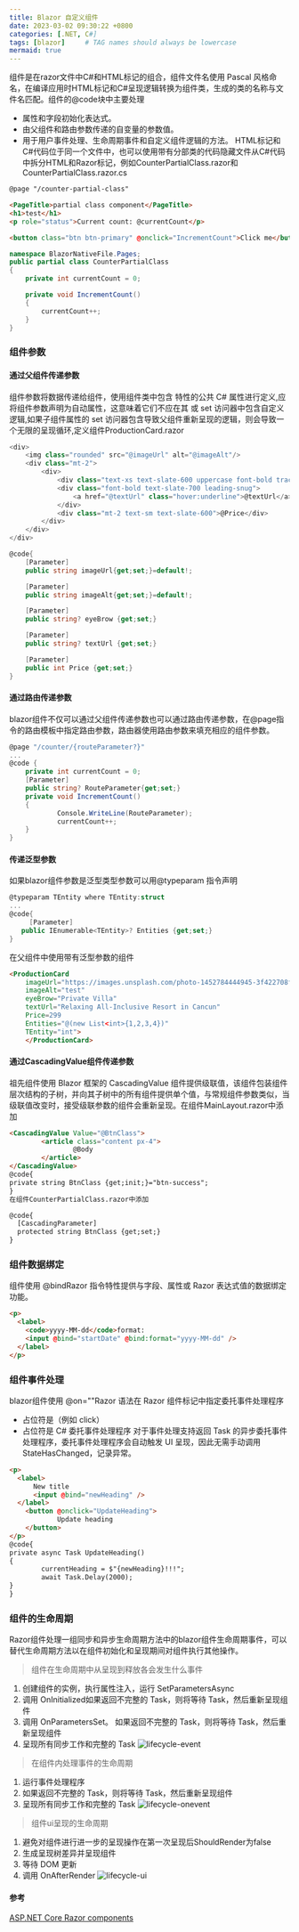 ```yaml
---
title: Blazor 自定义组件
date: 2023-03-02 09:30:22 +0800
categories: [.NET, C#]
tags: [blazor]     # TAG names should always be lowercase
mermaid: true
---
```

组件是在razor文件中C#和HTML标记的组合，组件文件名使用 Pascal 风格命名，在编译应用时HTML标记和C#呈现逻辑转换为组件类，生成的类的名称与文件名匹配。组件的@code块中主要处理
- 属性和字段初始化表达式。
- 由父组件和路由参数传递的自变量的参数值。
- 用于用户事件处理、生命周期事件和自定义组件逻辑的方法。
HTML标记和C#代码位于同一个文件中，也可以使用带有分部类的代码隐藏文件从C#代码中拆分HTML和Razor标记，例如CounterPartialClass.razor和CounterPartialClass.razor.cs
```html
@page "/counter-partial-class"

<PageTitle>partial class component</PageTitle>
<h1>test</h1>
<p role="status">Current count: @currentCount</p>

<button class="btn btn-primary" @onclick="IncrementCount">Click me</button>
```
```C#
namespace BlazorNativeFile.Pages;
public partial class CounterPartialClass
{
    private int currentCount = 0;

    private void IncrementCount()
    {
        currentCount++;
    }
}
```
### 组件参数
#### 通过父组件传递参数
组件参数将数据传递给组件，使用组件类中包含 特性的公共 C# 属性进行定义,应将组件参数声明为自动属性，这意味着它们不应在其 或 set 访问器中包含自定义逻辑,如果子组件属性的 set 访问器包含导致父组件重新呈现的逻辑，则会导致一个无限的呈现循环,定义组件ProductionCard.razor
```C#
<div>
    <img class="rounded" src="@imageUrl" alt="@imageAlt"/>
    <div class="mt-2">
        <div>
            <div class="text-xs text-slate-600 uppercase font-bold tracking-wider">@eyeBrow</div>
            <div class="font-bold text-slate-700 leading-snug">
                <a href="@textUrl" class="hover:underline">@textUrl</a>
            </div>
            <div class="mt-2 text-sm text-slate-600">@Price</div>
        </div>
    </div>
</div>

@code{
    [Parameter]
    public string imageUrl{get;set;}=default!;

    [Parameter]
    public string imageAlt{get;set;}=default!;

    [Parameter]
    public string? eyeBrow {get;set;}

    [Parameter]
    public string? textUrl {get;set;}

    [Parameter]
    public int Price {get;set;}
}
```
#### 通过路由传递参数
blazor组件不仅可以通过父组件传递参数也可以通过路由传递参数，在@page指令的路由模板中指定路由参数，路由器使用路由参数来填充相应的组件参数。
```c#
@page "/counter/{routeParameter?}"
...
@code {
	private int currentCount = 0;
	[Parameter]
	public string? RouteParameter{get;set;}
	private void IncrementCount()
	{
			Console.WriteLine(RouteParameter);
			currentCount++;
	}
}
```
#### 传递泛型参数
如果blazor组件参数是泛型类型参数可以用@typeparam 指令声明
```C#
@typeparam TEntity where TEntity:struct
...
@code{
	 [Parameter]
   public IEnumerable<TEntity>? Entities {get;set;}
}
```
在父组件中使用带有泛型参数的组件
```html
<ProductionCard
    imageUrl="https://images.unsplash.com/photo-1452784444945-3f422708fe5e?ixlib=rb-1.2.1&ixid=eyJhcHBfaWQiOjEyMDd9&auto=format&fit=crop&w=512&q=80"
    imageAlt="test"
    eyeBrow="Private Villa"
    textUrl="Relaxing All-Inclusive Resort in Cancun"
    Price=299
    Entities="@(new List<int>{1,2,3,4})"
    TEntity="int">
    </ProductionCard>
```
#### 通过CascadingValue组件传递参数
祖先组件使用 Blazor 框架的 CascadingValue 组件提供级联值，该组件包装组件层次结构的子树，并向其子树中的所有组件提供单个值，与常规组件参数类似，当级联值改变时，接受级联参数的组件会重新呈现。在组件MainLayout.razor中添加
```html
<CascadingValue Value="@BtnClass">
		<article class="content px-4">
				@Body
		</article>
</CascadingValue>
@code{
private string BtnClass {get;init;}="btn-success";
}
在组件CounterPartialClass.razor中添加

@code{
  [CascadingParameter]
  protected string BtnClass {get;set;}
}
```
### 组件数据绑定
组件使用 @bindRazor 指令特性提供与字段、属性或 Razor 表达式值的数据绑定功能。
```html
<p>
  <label>
    <code>yyyy-MM-dd</code>format:
    <input @bind="startDate" @bind:format="yyyy-MM-dd" />
  </label>
</p>
```
### 组件事件处理
blazor组件使用 @on=""Razor 语法在 Razor 组件标记中指定委托事件处理程序
- 占位符是（例如 click）
- 占位符是 C# 委托事件处理程序 对于事件处理支持返回 Task 的异步委托事件处理程序，委托事件处理程序会自动触发 UI 呈现，因此无需手动调用 StateHasChanged，记录异常。
```html
<p>
  <label>
      New title
      <input @bind="newHeading" />
  </label>
	<button @onclick="UpdateHeading">
			Update heading
	</button>
</p>
@code{
private async Task UpdateHeading()
{
		currentHeading = $"{newHeading}!!!";
		await Task.Delay(2000);
}
}
```
### 组件的生命周期
Razor组件处理一组同步和异步生命周期方法中的blazor组件生命周期事件，可以替代生命周期方法以在组件初始化和呈现期间对组件执行其他操作。 
>组件在生命周期中从呈现到释放各会发生什么事件
1. 创建组件的实例，执行属性注入，运行 SetParametersAsync
2. 调用 OnInitialized如果返回不完整的 Task，则将等待 Task，然后重新呈现组件
3. 调用 OnParametersSet。 如果返回不完整的 Task，则将等待 Task，然后重新呈现组件
4. 呈现所有同步工作和完整的 Task
![lifecycle-event](/assets/img/lifecycle-event.png)
>在组件内处理事件的生命周期
1. 运行事件处理程序
2. 如果返回不完整的 Task，则将等待 Task，然后重新呈现组件
3. 呈现所有同步工作和完整的 Task
![lifecycle-onevent](/assets/img/lifecycle-onevent.png)

>组件ui呈现的生命周期
1. 避免对组件进行进一步的呈现操作在第一次呈现后ShouldRender为false
2. 生成呈现树差异并呈现组件
3. 等待 DOM 更新
4. 调用 OnAfterRender
![lifecycle-ui](/assets/img/lifecycle-ui.png)

#### 参考
[ASP.NET Core Razor components](https://learn.microsoft.com/en-us/aspnet/core/blazor/components)
